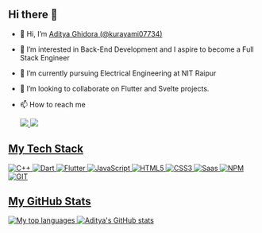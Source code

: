 ## Hi there 👋
- 👋 Hi, I’m [Aditya Ghidora (@kurayami07734)](https://ghidora.tech)
- 👀 I’m interested in Back-End Development and I aspire to become a Full Stack Engineer
- 🌱 I’m currently pursuing Electrical Engineering at NIT Raipur
- 💞️ I’m looking to collaborate on Flutter and Svelte projects.
- 📫 How to reach me
   
   <a href="https://www.linkedin.com/in/aditya-ghidora/"><img src="https://img.shields.io/badge/linkedin-%230077B5.svg?&style=for-the-badge&logo=linkedin&logoColor=white" />
   <a href="mailto:aditya@ghidora.tech?subject=Came%20from%20Github"><img src="https://img.shields.io/badge/gmail-%23D14836.svg?&style=for-the-badge&logo=gmail&logoColor=white" />

 ## My Tech Stack
 ![C++](https://img.shields.io/badge/C%2B%2B-00599C?style=for-the-badge&logo=c%2B%2B&logoColor=white)
 ![Dart](https://img.shields.io/badge/Dart-0175C2?style=for-the-badge&logo=dart&logoColor=white)
 ![Flutter](https://img.shields.io/badge/Flutter-02569B?style=for-the-badge&logo=flutter&logoColor=white)
 ![JavaScript](https://img.shields.io/badge/JavaScript-F7DF1E?style=for-the-badge&logo=javascript&logoColor=black)
 ![HTML5](https://img.shields.io/badge/HTML5-E34F26?style=for-the-badge&logo=html5&logoColor=white)
 ![CSS3](https://img.shields.io/badge/CSS3-1572B6?style=for-the-badge&logo=css3&logoColor=white)
 ![Saas](https://img.shields.io/badge/Sass-CC6699?style=for-the-badge&logo=sass&logoColor=white)
 ![NPM](https://img.shields.io/badge/npm-CB3837?style=for-the-badge&logo=npm&logoColor=white)
 ![GIT](https://img.shields.io/badge/Git-F05032?style=for-the-badge&logo=git&logoColor=white)

 ## My GitHub Stats
![My top languages](https://github-readme-stats-kurayami07734.vercel.app/api/top-langs/?username=kurayami07734&theme=tokyonight&layout=compact)
![Aditya's GitHub stats](https://github-readme-stats-kurayami07734.vercel.app/api?username=kurayami07734&theme=tokyonight&show_icons=true)
